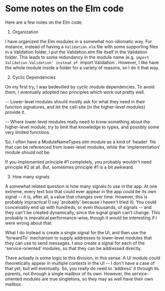 # Some notes on the Elm code

Here are a few notes on the Elm code.

1. Organization

I have organized the Elm modules in a somewhat non-idiomatic way.
For instance, instead of having a `Validation.elm` file with some
supporting files in a Validation folder, I put the Validation.elm
file itself in the Validation folder. This leads to some redundancy
in the module name (e.g. `import Validation.Validation' instead of
`import Validation`. However, I like have the whole module inside
a folder for a variety of reasons, so I do it that way.

2. Cyclic Dependencies

On my first try, I was bedevilled by cyclic module dependencies.
To avoid them, I eventually adopted two principles which work out
pretty well.

-- Lower-level modules should mostly ask for what they need in their
   function signatures, and let the call-site (in the higher-level
   modules) provide it.

-- Where lower-level modules really need to know something about the
   higher-level module, try to limit that knowledge to types, and
   possibly some very limited functions.

So, I often have a ModuleNameTypes.elm module as a kind of 'header'
file that can be referenced from lower-level modules, while the
'implementation' module should not be.

If you implemented principle #1 completely, you probably wouldn't
need principle #2 at all. But, sometimes principle #1 is a bit awkward.

3. How many signals

A somewhat related question is how many signals to use in the app.
At one extreme, every text box that could ever appear in the app
could be its own signal -- it is, after all, a value that changes
over time. However, this is probably impractical (I say 'probably'
because I haven't tried it). You could conceivably end up with
hundreds, or even thousands, of signals -- and they can't be created
dynamically, since the signal graph can't change. This probably is
impratical performance-wise, though it would be interesting if I 
were wrong about that.

What I do instead is create a single signal for the UI, and then
use the 'forwardTo' mechanism to supply addresses to lower-level
modules that they can use to send messages. I also create a signal
for each of the 'service-oriented' modules, so that they can be
addressed directly.

There actually is some logic to this division, in this sense.
A UI module could theoretically appear in multiple contexts in
the UI -- I don't have a case of that yet, but will eventually.
So, you really do need to 'address' it through its parents, not
through a single mailbox of its own. However, the service-oriented
modules are true singletons, so they may as well have their own
mailbox.
 
